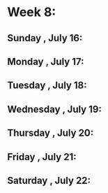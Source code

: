 # Week 8:
## Sunday , July 16:

## Monday , July 17:

## Tuesday , July 18:

## Wednesday , July 19:

## Thursday , July 20:

## Friday , July 21:

## Saturday , July 22: